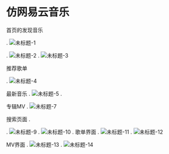 # 仿网易云音乐
首页的发现音乐

.
![未标题-1](https://user-images.githubusercontent.com/65821989/87960033-51176d00-cae6-11ea-94c0-2c9caa79c8e2.jpg)

.
![未标题-2](https://user-images.githubusercontent.com/65821989/87960201-8ae87380-cae6-11ea-9f90-2ac8d9907686.jpg)
.
![未标题-3](https://user-images.githubusercontent.com/65821989/87960423-ddc22b00-cae6-11ea-9d68-207f87863807.jpg)

推荐歌单

.
![未标题-4](https://user-images.githubusercontent.com/65821989/87960587-182bc800-cae7-11ea-99d0-ac794e2ad582.jpg)

最新音乐
.
![未标题-5](https://user-images.githubusercontent.com/65821989/87960644-2e398880-cae7-11ea-9ed2-33bedc7c3898.jpg)
.

专辑MV
.
![未标题-7](https://user-images.githubusercontent.com/65821989/87960735-51643800-cae7-11ea-8cc6-d40ae5eab6f9.jpg)

搜索页面
.

.
![未标题-9](https://user-images.githubusercontent.com/65821989/87962816-60001e80-caea-11ea-9bbb-9d89a0c5e3ce.jpg)
.
![未标题-10](https://user-images.githubusercontent.com/65821989/87962866-727a5800-caea-11ea-8396-07e1977ffcac.jpg)
.
歌单界面
.
![未标题-11](https://user-images.githubusercontent.com/65821989/87962929-8de56300-caea-11ea-84c8-8022d83ea88a.jpg)
.
![未标题-12](https://user-images.githubusercontent.com/65821989/87962978-9ccc1580-caea-11ea-9357-7411067dbbd1.jpg)

MV界面
.
![未标题-13](https://user-images.githubusercontent.com/65821989/87963020-ac4b5e80-caea-11ea-9494-fc2b98e9e470.jpg)
.
![未标题-14](https://user-images.githubusercontent.com/65821989/87963065-bb321100-caea-11ea-93aa-992573a26e97.jpg)
